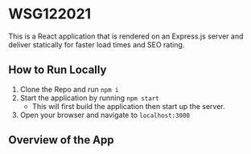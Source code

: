 # WSG122021

This is a React application that is rendered on an Express.js server and deliver statically for faster load times and SEO rating.

## How to Run Locally

1. Clone the Repo and run `npm i`
2. Start the application by running `npm start`
   - This will first build the application then start up the server.
3. Open your browser and navigate to `localhost:3000`

## Overview of the App
